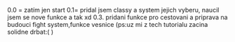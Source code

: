 0.0 = zatím jen start
0.1= pridal jsem classy a system jejich vyberu, naucil jsem se nove funkce a tak xd
0.3. pridani funkce pro cestovani a priprava na budouci fight system,funkce vesnice (ps:uz mi z tech tutorialu zacina solidne drbat:( )

